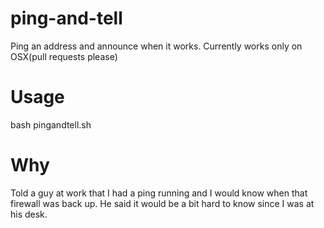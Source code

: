 ping-and-tell
=============

Ping an address and announce when it works.  Currently works only on OSX(pull requests please)

# Usage

bash pingandtell.sh <ip address> <success cheer>

# Why

Told a guy at work that I had a ping running and I would know when that firewall was back up.  He said it would be a bit hard to know since I was at his desk.  

